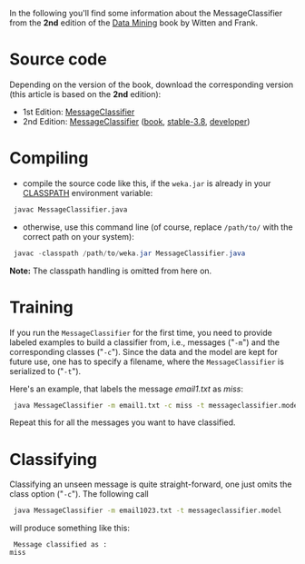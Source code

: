 

In the following you'll find some information about the MessageClassifier from the **2nd** edition of the [Data Mining](http://www.cs.waikato.ac.nz/~ml/weka/book.html) book by Witten and Frank.

# Source code
Depending on the version of the book, download the corresponding version (this article is based on the **2nd** edition):

* 1st Edition: 
[MessageClassifier](https://ml.cms.waikato.ac.nz/weka/example_code/MessageClassifier.java)
* 2nd Edition: 
[MessageClassifier](https://ml.cms.waikato.ac.nz/weka/example_code/2ed/MessageClassifier.java) ([book](https://git.cms.waikato.ac.nz/weka/weka/-/tree/book2ndEd-branch/wekaexamples/src/main/java/wekaexamples/book/MessageClassifier.java), [stable-3.8](https://git.cms.waikato.ac.nz/weka/weka/-/tree/stable-3-8/wekaexamples/src/main/java/wekaexamples/book/MessageClassifier.java), [developer](https://git.cms.waikato.ac.nz/weka/weka/-/tree/main/trunk/wekaexamples/src/main/java/wekaexamples/book/MessageClassifier.java))

# Compiling
* compile the source code like this, if the `weka.jar` is already in your [CLASSPATH](classpath.md) environment variable:

```bash
 javac MessageClassifier.java
```
* otherwise, use this command line (of course, replace `/path/to/` with the correct path on your system):

```java
 javac -classpath /path/to/weka.jar MessageClassifier.java
```
**Note:** The classpath handling is omitted from here on.

# Training
If you run the `MessageClassifier` for the first time, you need to provide labeled examples to build a classifier from, i.e., messages ("`-m`") and the corresponding classes ("`-c`"). Since the data and the model are kept for future use, one has to specify a filename, where the `MessageClassifier` is serialized to ("`-t`").

Here's an example, that labels the message *email1.txt* as *miss*:

```bash
 java MessageClassifier -m email1.txt -c miss -t messageclassifier.model
```
Repeat this for all the messages you want to have classified.

# Classifying
Classifying an unseen message is quite straight-forward, one just omits the class option ("`-c`"). The following call
```bash
 java MessageClassifier -m email1023.txt -t messageclassifier.model
```
will produce something like this:

```text
 Message classified as : 
miss
```
